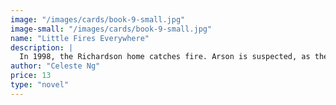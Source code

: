 ```yaml
---
image: "/images/cards/book-9-small.jpg"
image-small: "/images/cards/book-9-small.jpg"
name: "Little Fires Everywhere"
description: |
  In 1998, the Richardson home catches fire. Arson is suspected, as there were multiple small fires. The Richardson children believe that the arsonist was their sister, Izzy.
author: "Celeste Ng"
price: 13
type: "novel"
---
```

